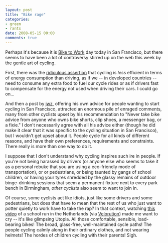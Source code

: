 ```yaml
---
layout: post
title: "Bike rage"
categories:
- green
- rants
date: 2008-05-15 00:00
comments: true
---
```


<p>Perhaps it's because it is <a href="http://www.sfbike.org/?btwd">Bike to Work</a> day today in San Francisco, but there seems to have been a lot of controversy stirred up on the web this week by the gentle art of cycling.</p>

<p>First, there was the <a href="http://sierraclub.typepad.com/mrgreen/2008/04/hey-mr-greeni-a.html">ridiculous assertion</a> that cycling is <em>less</em> efficient in terms of energy consumption than driving, as if we -- in developed countries -- need to consume any extra food to fuel our cycle rides or as if drivers fast to compensate for the energy not used when driving their cars. I could go on...</p>

<p>And then a post by <a href="http://jwz.livejournal.com/883988.html">jwz</a>, offering his own advice for people wanting to start cycling in San Francisco, attracted an enormous pile of enraged comments, many from other cyclists upset by his recommendation to "Never take bike advice from anyone who owns bike shorts, clip shoes, a messenger bag, or a fixie." I don't necessarily agree with all his advice either (though he did make it clear that it was specific to the cycling situation in San Francisco), but I wouldn't get upset about it. People cycle for all kinds of different reasons, and have their own preferences, requirements and constraints. There really is more than one way to do it.</p>

<p>I suppose that I don't understand why cycling inspires such ire in people. If you're not being harassed by drivers (or anyone else who seems to take it as a personal rebuke that you are using a eco-friendly mode of transportation), or or pedestrians, or being taunted by gangs of school children, or having your tyres shredded by the glassy remains of outdoor binge-drinking sessions that seem a permanent fixture next to every park bench in Birmingham, <em>other cyclists</em> also seem to want to join in.</p>

<p>Of course, some cyclists act like idiots, just like some drivers and some pedestrians, but does that have to mean that the rest of us who just want to potter quietly to work have to take the rap? In that context, watching <a href="http://www.youtube.com/watch?v=2n_znwWroGM">this video</a> of a school run in the Netherlands (via <a href="http://www.velorution.biz/">Velorution</a>) made me want to cry -- it's like glimpsing Utopia. All those comfortable, sensible, load-bearing bikes! The broad, glass-free, well-maintained cycle paths! The people cycling calmly along in their ordinary clothes, and not wearing helmets! The hordes of children cycling with their parents! Sigh.</p>


